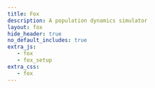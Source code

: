```yaml
---
title: Fox
description: A population dynamics simulator
layout: fox
hide_header: true
no_default_includes: true
extra_js:
   - fox
   - fox_setup
extra_css:
   - fox
---
```

